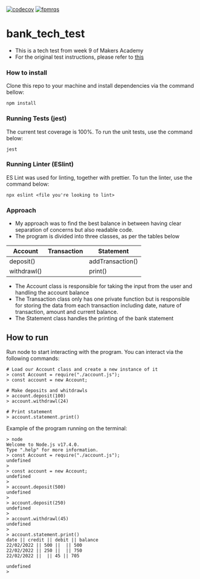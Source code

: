 [![codecov](https://codecov.io/gh/fpmrqs/bank_tech_test/branch/main/graph/badge.svg?token=ORFIJOETGF)](https://codecov.io/gh/fpmrqs/bank_tech_test)      [![fpmrqs](https://circleci.com/gh/fpmrqs/bank_tech_test.svg?style=shield)](https://app.circleci.com/pipelines/github/fpmrqs/bank_tech_test?filter=all)

# bank_tech_test

* This is a tech test from week 9 of Makers Academy
* For the original test instructions, please refer to [this](https://github.com/makersacademy/course/blob/main/individual_challenges/bank_tech_test.md)

### How to install  
Clone this repo to your machine and install dependencies via the command bellow:  
```
npm install
```

### Running Tests (jest)
The current test coverage is 100%. To run the unit tests, use the command below:  
```
jest
```

### Running Linter (ESlint)  
ES Lint was used for linting, together with prettier. To tun the linter, use the command below: 
```
npx eslint <file you're looking to lint>
```

### Approach  
* My approach was to find the best balance in between having clear separation of concerns but also readable code.
* The program is divided into three classes, as per the tables below

| Account       | Transaction   | Statement     |
| ------------- | ------------- | ------------- |
| deposit()     || addTransaction()  |
| withdrawl()   || print()  |


* The Account class is responsible for taking the input from the user and handling the account balance
* The Transaction class only has one private function but is responsible for storing the data from each transaction including date, nature of transaction, amount and current balance. 
* The Statement class handles the printing of the bank statement

## How to run
Run node to start interacting with the program. You can interact via the following commands:
```
# Load our Account class and create a new instance of it
> const Account = require("./account.js");
> const account = new Account;

# Make deposits and whitdrawls
> account.deposit(100)
> account.withdrawl(24)

# Print statement
> account.statement.print()
```
Example of the program running on the terminal:
```
> node
Welcome to Node.js v17.4.0.
Type ".help" for more information.
> const Account = require("./account.js");
undefined
> 
> const account = new Account;
undefined
> 
> account.deposit(500)
undefined
> 
> account.deposit(250)
undefined
> 
> account.withdrawl(45)
undefined
> 
> account.statement.print()
date || credit || debit || balance
22/02/2022 || 500 ||  || 500
22/02/2022 || 250 ||  || 750
22/02/2022 ||  || 45 || 705

undefined
> 
```
